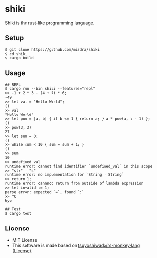 # shiki
Shiki is the rust-like programming language.


## Setup
```
$ git clone https://github.com/mizdra/shiki
$ cd shiki
$ cargo build
```


## Usage
```
## REPL
$ cargo run --bin shiki --features="repl"
>> -1 + 2 * 3 - (4 + 5) * 6;
-49
>> let val = "Hello World";
()
>> val
"Hello World"
>> let pow = |a, b| { if b <= 1 { return a; } a * pow(a, b - 1) };
()
>> pow(3, 3)
27
>> let sum = 0;
()
>> while sum < 10 { sum = sum + 1; }
()
>> sum
10
>> undefined_val
runtime error: cannot find identifier `undefined_val` in this scope
>> "str" - "s"
runtime error: no implementation for `String - String`
>> return 1;
runtime error: cannnot return from outside of lambda expression
>> let invalid := 1;
parse error: expected `=`, found `:`
>> ^C
bye

## Test
$ cargo test
```

## License
- MIT License
- This software is made based on [tsuyoshiwada/rs-monkey-lang](https://github.com/tsuyoshiwada/rs-monkey-lang) ([License](https://raw.githubusercontent.com/tsuyoshiwada/rs-monkey-lang/2189321538e58416708bea361b1c080a3f9c7c49/LICENSE)).
